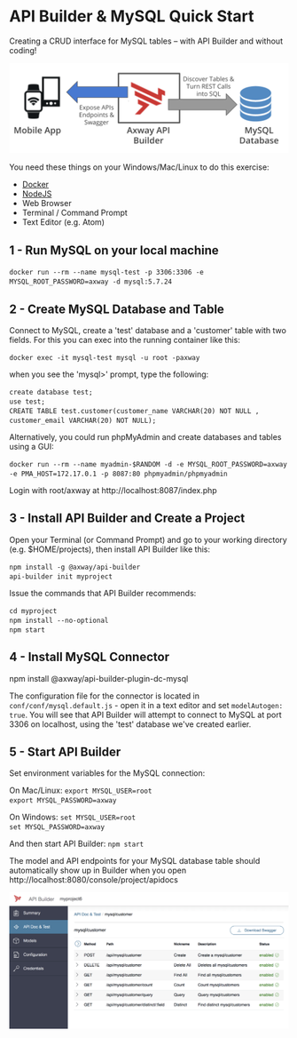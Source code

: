 # API Builder & MySQL Quick Start

Creating a CRUD interface for MySQL tables – with API Builder and without coding!

![](buildermysql1.png)

You need these things on your Windows/Mac/Linux to do this exercise:

* [Docker](https://docs.docker.com/install/)
* [NodeJS](https://nodejs.org/en/download/)
* Web Browser
* Terminal / Command Prompt
* Text Editor (e.g. Atom)

## 1 - Run MySQL on your local machine

`docker run --rm --name mysql-test -p 3306:3306 -e MYSQL_ROOT_PASSWORD=axway -d mysql:5.7.24`


## 2 - Create MySQL Database and Table

Connect to MySQL, create a 'test' database and a 'customer' table with two fields. For this you can exec into the running container like this:

`docker exec -it mysql-test mysql -u root -paxway`

when you see the 'mysql>' prompt, type the following:

`create database test;`   
`use test;`   
`CREATE TABLE test.customer(customer_name VARCHAR(20) NOT NULL , customer_email VARCHAR(20) NOT NULL);`

Alternatively, you could run phpMyAdmin and create databases and tables using a GUI:

`docker run --rm --name myadmin-$RANDOM -d -e MYSQL_ROOT_PASSWORD=axway -e PMA_HOST=172.17.0.1 -p 8087:80 phpmyadmin/phpmyadmin`

Login with root/axway at http://localhost:8087/index.php

## 3 - Install API Builder and Create a Project

Open your Terminal (or Command Prompt) and go to your working directory (e.g. $HOME/projects), then install API Builder like this:

`npm install -g @axway/api-builder`  
`api-builder init myproject`

Issue the commands that API Builder recommends:

`cd myproject`   
`npm install --no-optional`   
`npm start`

## 4 - Install MySQL Connector

npm install @axway/api-builder-plugin-dc-mysql

The configuration file 	for the connector is located in `conf/conf/mysql.default.js` - open it in a text editor and set `modelAutogen: true`. You will see that API Builder will attempt to connect to MySQL at port 3306 on localhost, using the 'test' database we've created earlier.


## 5 - Start API Builder

Set environment variables for the MySQL connection:

On Mac/Linux:
`export MYSQL_USER=root`   
`export MYSQL_PASSWORD=axway`

On Windows:
`set MYSQL_USER=root`   
`set MYSQL_PASSWORD=axway`

And then start API Builder:
`npm start`

The model and API endpoints for your MySQL database table should automatically show up in Builder when you open http://localhost:8080/console/project/apidocs

![](builder-cust1.png)

